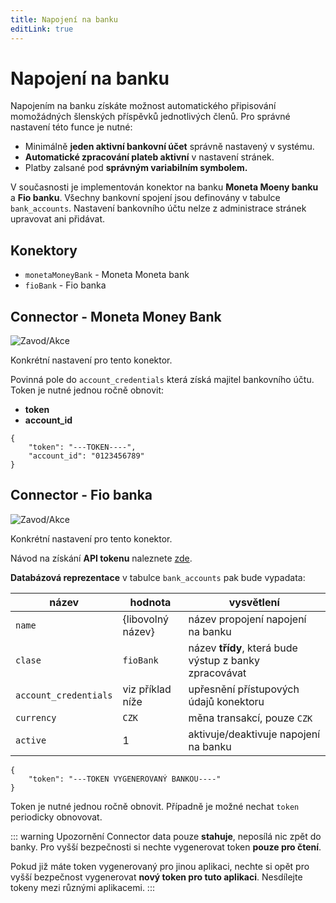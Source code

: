 ```yaml
---
title: Napojení na banku
editLink: true
---
```


# Napojení na banku

Napojením na banku získáte možnost automatického připisování momožádných šlenských příspěvků jednotlivých členů. Pro správné nastavení této funce je nutné:

- Minimálně **jeden aktivní bankovní účet** správně nastavený v systému.
- **Automatické zpracování plateb aktivní** v nastavení stránek.
- Platby zalsané pod **správným variabilním symbolem.**

V současnosti je implementován konektor na banku **Moneta Moeny banku** a **Fio banku**. Všechny bankovní spojení jsou definovány v tabulce `bank_accounts`. Nastavení bankovního účtu nelze z administrace stránek upravovat ani přidávat.

## Konektory

- `monetaMoneyBank` - Moneta Moneta bank
- `fioBank` - Fio banka

## Connector - Moneta Money Bank

<img src="/install/img/logo-moneta-money-bank.jpg" alt="Zavod/Akce" class="pure-image">

Konkrétní nastavení pro tento konektor.

Povinná pole do `account_credentials` která získá majitel bankovního účtu. Token je nutné jednou ročně obnovit:

- **token**
- **account_id**

```{json}
{
    "token": "---TOKEN----",
    "account_id": "0123456789"
}
```

## Connector - Fio banka

<img src="/install/img/fio_banka_logo.png" alt="Zavod/Akce" class="pure-image" style="max-width: 300px">

Konkrétní nastavení pro tento konektor.

Návod na získání **API tokenu** naleznete [zde](https://www.fio.cz/bankovni-sluzby/api-bankovnictvi).

**Databázová reprezentace** v tabulce `bank_accounts` pak bude vypadata:

| název | hodnota | vysvětlení |
| --- | --- | --- |
| `name` | \{libovolný název\} | název propojení napojení na banku  |
| `clase` | `fioBank` | název **třídy**, která bude výstup z banky zpracovávat |
| `account_credentials` | viz příklad níže | upřesnění přístupových údajů konektoru |
| `currency` | `CZK` | měna transakcí, pouze `CZK`  |
| `active` | 1 | aktivuje/deaktivuje napojení na banku |

```{json}
{
    "token": "---TOKEN VYGENEROVANÝ BANKOU----"
}
```

Token je nutné jednou ročně obnovit. Případně je možné nechat `token` periodicky obnovovat.

::: warning Upozornění
Connector data pouze **stahuje**, neposílá nic zpět do banky. Pro vyšší bezpečnosti si nechte vygenerovat token **pouze pro čtení**.

Pokud již máte token vygenerovaný pro jinou aplikaci, nechte si opět pro vyšší bezpečnost vygenerovat **nový token pro tuto aplikaci**. Nesdílejte tokeny mezi různými aplikacemi.
:::



